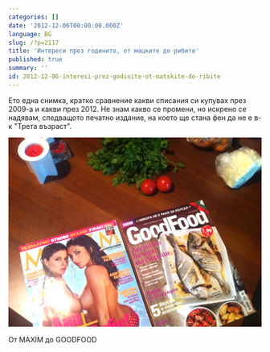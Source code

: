 ```yaml
---
categories: []
date: '2012-12-06T00:00:00.000Z'
language: BG
slug: /?p=2117
title: 'Интереси през годините, от мацките до рибите'
published: true
summary: ''
id: 2012-12-06-interesi-prez-godinite-ot-matskite-do-ribite
---
```


Ето една снимка, кратко сравнение какви списания си купувах през 2009-а и какви през 2012. Не знам какво се промени, но искрено се надявам, следващото печатно издание, на което ще стана фен да не е в-к "Трета възраст".

![От MAXIM до GOODFOOD](https://raw.githubusercontent.com/kirilchristov/blog_images/main/2012/12/photo.jpg)

 От MAXIM до GOODFOOD
